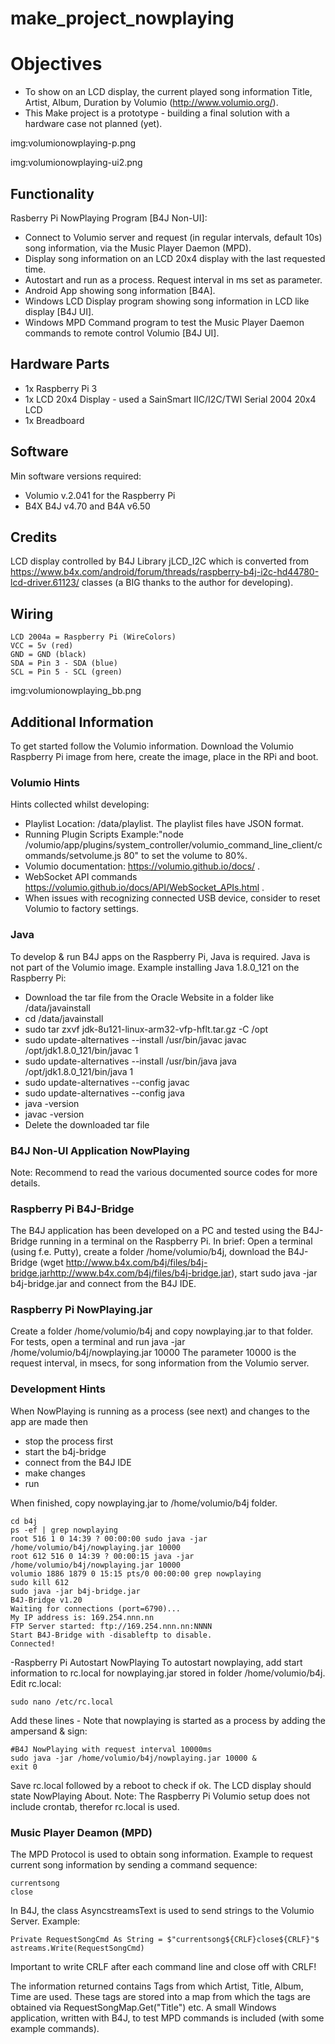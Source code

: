 # make_project_nowplaying
# Objectives
* To show on an LCD display, the current played song information Title, Artist, Album, Duration by Volumio (http://www.volumio.org/).
* This Make project is a prototype - building a final solution with a hardware case not planned (yet).

img:volumionowplaying-p.png

img:volumionowplaying-ui2.png

## Functionality
Rasberry Pi NowPlaying Program [B4J Non-UI]:
* Connect to Volumio server and request (in regular intervals, default 10s) song information, via the Music Player Daemon (MPD).
* Display song information on an LCD 20x4 display with the last requested time.
* Autostart and run as a process. Request interval in ms set as parameter.
* Android App showing song information [B4A].
* Windows LCD Display program showing song information in LCD like display [B4J UI].
* Windows MPD Command program to test the Music Player Daemon commands to remote control Volumio [B4J UI].

## Hardware Parts
* 1x Raspberry Pi 3
* 1x LCD 20x4 Display - used a SainSmart IIC/I2C/TWI Serial 2004 20x4 LCD
* 1x Breadboard

## Software
Min software versions required:
* Volumio v.2.041 for the Raspberry Pi
* B4X B4J v4.70 and B4A v6.50

## Credits
LCD display controlled by B4J Library jLCD_I2C which is converted from https://www.b4x.com/android/forum/threads/raspberry-b4j-i2c-hd44780-lcd-driver.61123/ classes (a BIG thanks to the author for developing).

## Wiring
```
LCD 2004a = Raspberry Pi (WireColors)
VCC = 5v (red)
GND = GND (black)
SDA = Pin 3 - SDA (blue)
SCL = Pin 5 - SCL (green)
```

img:volumionowplaying_bb.png

## Additional Information
To get started follow the Volumio information.
Download the Volumio Raspberry Pi image from here, create the image, place in the RPi and boot.

### Volumio Hints
Hints collected whilst developing:
* Playlist Location: /data/playlist. The playlist files have JSON format.
* Running Plugin Scripts Example:"node /volumio/app/plugins/system_controller/volumio_command_line_client/commands/setvolume.js 80" to set the volume to 80%.
* Volumio documentation: https://volumio.github.io/docs/ .
* WebSocket API commands https://volumio.github.io/docs/API/WebSocket_APIs.html .
* When issues with recognizing connected USB device, consider to reset Volumio to factory settings.

### Java
To develop & run B4J apps on the Raspberry Pi, Java is required. Java is not part of the Volumio image.
Example installing Java 1.8.0_121 on the Raspberry Pi:
* Download the tar file from the Oracle Website in a folder like /data/javainstall
* cd /data/javainstall
* sudo tar zxvf jdk-8u121-linux-arm32-vfp-hflt.tar.gz -C /opt
* sudo update-alternatives --install /usr/bin/javac javac /opt/jdk1.8.0_121/bin/javac 1
* sudo update-alternatives --install /usr/bin/java java /opt/jdk1.8.0_121/bin/java 1
* sudo update-alternatives --config javac
* sudo update-alternatives --config java
* java -version
* javac -version
* Delete the downloaded tar file

### B4J Non-UI Application NowPlaying
Note: Recommend to read the various documented source codes for more details.

### Raspberry Pi B4J-Bridge
The B4J application has been developed on a PC and tested using the B4J-Bridge running in a terminal on the Raspberry Pi. In brief:
Open a terminal (using f.e. Putty), create a folder /home/volumio/b4j, download the B4J-Bridge (wget http://www.b4x.com/b4j/files/b4j-bridge.jarhttp://www.b4x.com/b4j/files/b4j-bridge.jar), start sudo java -jar b4j-bridge.jar and connect from the B4J IDE.

### Raspberry Pi NowPlaying.jar
Create a folder /home/volumio/b4j and copy nowplaying.jar to that folder.
For tests, open a terminal and run java -jar /home/volumio/b4j/nowplaying.jar 10000
The parameter 10000 is the request interval, in msecs, for song information from the Volumio server.

### Development Hints
When NowPlaying is running as a process (see next) and changes to the app are made then
* stop the process first
* start the b4j-bridge
* connect from the B4J IDE
* make changes
* run

When finished, copy nowplaying.jar to /home/volumio/b4j folder.

```
cd b4j
ps -ef | grep nowplaying
root 516 1 0 14:39 ? 00:00:00 sudo java -jar /home/volumio/b4j/nowplaying.jar 10000
root 612 516 0 14:39 ? 00:00:15 java -jar /home/volumio/b4j/nowplaying.jar 10000
volumio 1886 1879 0 15:15 pts/0 00:00:00 grep nowplaying
sudo kill 612
sudo java -jar b4j-bridge.jar
B4J-Bridge v1.20
Waiting for connections (port=6790)...
My IP address is: 169.254.nnn.nn
FTP Server started: ftp://169.254.nnn.nn:NNNN
Start B4J-Bridge with -disableftp to disable.
Connected!
```

-Raspberry Pi Autostart NowPlaying
To autostart nowplaying, add start information to rc.local for nowplaying.jar stored in folder /home/volumio/b4j.
Edit rc.local:
```
sudo nano /etc/rc.local
```

Add these lines - Note that nowplaying is started as a process by adding the ampersand & sign:

```
#B4J NowPlaying with request interval 10000ms
sudo java -jar /home/volumio/b4j/nowplaying.jar 10000 &
exit 0
```

Save rc.local followed by a reboot to check if ok.
The LCD display should state NowPlaying About.
Note: The Raspberry Pi Volumio setup does not include crontab, therefor rc.local is used.

### Music Player Deamon (MPD)
The MPD Protocol is used to obtain song information.
Example to request current song information by sending a command sequence:
```
currentsong
close
```
In B4J, the class AsyncstreamsText is used to send strings to the Volumio Server.
Example:
```
Private RequestSongCmd As String = $"currentsong${CRLF}close${CRLF}"$
astreams.Write(RequestSongCmd)
```

Important to write CRLF after each command line and close off with CRLF!

The information returned contains Tags from which Artist, Title, Album, Time are used.
These tags are stored into a map from which the tags are obtained via RequestSongMap.Get("Title") etc.
A small Windows application, written with B4J, to test MPD commands is included (with some example commands).


